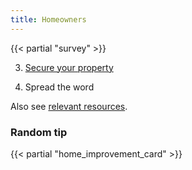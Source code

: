 ```yaml
---
title: Homeowners
---
```


{{< partial "survey" >}}

3. [Secure your property](https://www.nfpa.org/Public-Education/Fire-causes-and-risks/Wildfire/Preparing-homes-for-wildfire)

4. Spread the word

Also see [relevant resources](/resources).

### Random tip

{{< partial "home_improvement_card" >}}
